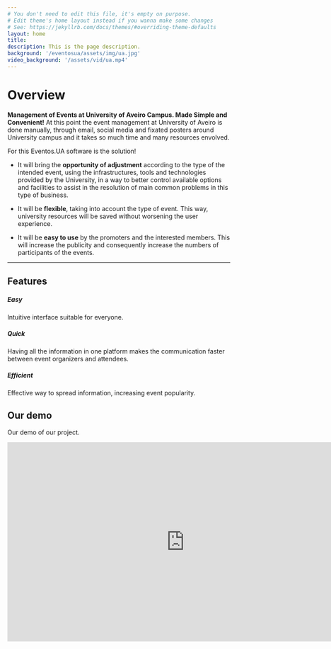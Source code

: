 ```yaml
---
# You don't need to edit this file, it's empty on purpose.
# Edit theme's home layout instead if you wanna make some changes
# See: https://jekyllrb.com/docs/themes/#overriding-theme-defaults
layout: home
title:
description: This is the page description.
background: '/eventosua/assets/img/ua.jpg'
video_background: '/assets/vid/ua.mp4'
---
```


# Overview
**Management of Events at University of Aveiro Campus. Made Simple and Convenient!**
At this point the event management at University of Aveiro is done manually, through email, social media and fixated posters around University campus and it takes so much time and many resources envolved. 

For this Eventos.UA software is the solution! 
* It will bring the **opportunity of adjustment** according to the type of the intended event, using the infrastructures, tools and technologies provided by the University, in a way to better control available options and facilities to assist in the resolution of main common problems in this type of business.

* It will be **flexible**, taking into account the type of event. This way, university resources will be saved without worsening the user experience.

* It will be **easy to use** by the promoters and the interested members. This will increase the publicity and consequently increase the numbers of participants of the events.

---

<div class="page-header" style="margin-bottom: 20px;">
  <h2>Features</h2>
</div>
<div class="container">
  <div class="row">
    <div class="col-sm feature-box">
      <div class="center">
        <i class="fa fa-puzzle-piece fa-3x" aria-hidden="true"></i>
        <h5 class="font-weight-bold my-4">Easy</h5>
      </div>
      <p class="grey-text mb-0 small">Intuitive interface suitable for everyone.</p>
    </div>
    <div class="col-sm feature-box">
      <div class="center">
        <i class="fa fa-hourglass-half fa-3x" aria-hidden="true"></i>
        <h5 class="font-weight-bold my-4">Quick</h5>
      </div>
      <p class="grey-text mb-0 small">Having all the information in one platform makes the communication faster between event organizers and attendees.</p>
    </div> 
     <div class="col-sm feature-box">
      <div class="center">
        <i class="fa fa-list-alt fa-3x" aria-hidden="true"></i>
        <h5 class="font-weight-bold my-4">Efficient</h5>
      </div>
      <p class="grey-text mb-0 small">Effective way to spread information, increasing event popularity.</p>
    </div>
  </div>
</div>

## Our demo 

Our demo of our project.

<iframe width="800" height="450" src="https://www.youtube.com/watch?v=Bm_jeb_Q_Iw" title="YouTube video player" frameborder="0" allow="accelerometer; autoplay; clipboard-write; encrypted-media; gyroscope; picture-in-picture" allowfullscreen></iframe>

